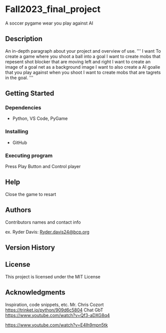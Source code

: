 # Fall2023_final_project

A soccer pygame wear you play against AI

## Description

An in-depth paragraph about your project and overview of use.
'''
I want To create a game where you shoot a ball into a goal
I want to create mobs that repesent shot blocker that are moving left and right
I want to create an image of a goal net as a background image
I want to also create a AI goalie that you play against when you shoot
I want to create mobs that are tagrets in the goal.
'''

## Getting Started

### Dependencies

* Python, VS Code, PyGame


### Installing

* GitHub

### Executing program

Press Play Button and Control player

## Help

Close the game to resart

## Authors

Contributors names and contact info

ex. Ryder Davis:
    Ryder.davis24@bcp.org



## Version History


## License

This project is licensed under the MIT License 

## Acknowledgments

Inspiration, code snippets, etc.
Mr. Chris Cozort
https://trinket.io/python/909d6c5804
Chat GbT
https://www.youtube.com/watch?v=Qf3-aDXG8q4

https://www.youtube.com/watch?v=E4Ih9mpn5tk 

